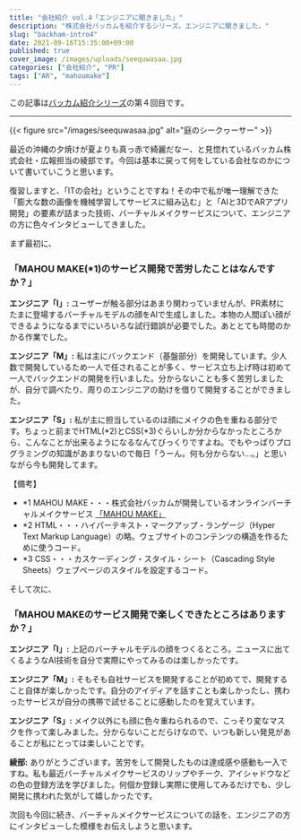```yaml
---
title: "会社紹介 vol.4「エンジニアに聞きました」"
description: "株式会社バッカムを紹介するシリーズ。エンジニアに聞きました。"
slug: "backham-intro4"
date: 2021-09-16T15:35:00+09:00
published: true
cover_image: /images/uploads/seequwasaa.jpg
categories: ["会社紹介", "PR"]
tags: ["AR", "mahoumake"]
---
```


この記事は[バッカム紹介シリーズ](/categories/会社紹介/)の第４回目です。

- - -
{{< figure src="/images/seequwasaa.jpg" alt="庭のシークヮーサー" >}}

最近の沖縄の夕焼けが夏よりも真っ赤で綺麗だなー、と見惚れているバッカム株式会社・広報担当の綾部です。今回は基本に戻って何をしている会社なのかについて書いていこうと思います。

復習しますと、「ITの会社」ということですね！その中で私が唯一理解できた「膨大な数の画像を機械学習してサービスに組み込む」と「AIと3DでARアプリ開発」の要素が詰まった技術、バーチャルメイクサービスについて、エンジニアの方に色々インタビューしてきました。

まず最初に、

### 「MAHOU MAKE(*1)のサービス開発で苦労したことはなんですか？」

**エンジニア「I」:**
ユーザーが触る部分はあまり関わっていませんが、PR素材にたまに登場するバーチャルモデルの顔をAIで生成しました。本物の人間ぽい顔ができるようになるまでにいろいろな試行錯誤が必要でした。あととても時間のかかる作業でした。

**エンジニア「M」:**
 私は主にバックエンド（基盤部分）を開発しています。少人数で開発しているため一人で任されることが多く、サービス立ち上げ時は初めて一人でバックエンドの開発を行いました。分からないことも多く苦労しましたが、自分で調べたり、周りのエンジニアの助けを借りて開発することができました。

**エンジニア「S」:**
 私が主に担当しているのは顔にメイクの色を重ねる部分です。ちょっと前までHTML(*2)とCSS(*3)ぐらいしか分からなかったところから、こんなことが出来るようになるなんてびっくりですよね。でもやっぱりプログラミングの知識があまりないので毎日「うーん。何も分からない…。」と思いながら今も開発してます。

【備考】

- *1 MAHOU MAKE・・・株式会社バッカムが開発しているオンラインバーチャルメイクサービス [「MAHOU MAKE」](https://mahoumake.com/)
- *2 HTML・・・ハイパーテキスト・マークアップ・ランゲージ（Hyper Text Markup Language）の略。ウェブサイトのコンテンツの構造を作るために使うコード。
- *3 CSS・・・カスケーディング・スタイル・シート（Cascading Style Sheets）ウェブページのスタイルを設定するコード。

そして次に、

### 「MAHOU MAKEのサービス開発で楽しくできたところはありますか？」

**エンジニア「I」:**
上記のバーチャルモデルの顔をつくるところ。ニュースに出てくるようなAI技術を自分で実際にやってみるのは楽しかったです。

**エンジニア「M」:**
そもそも自社サービスを開発することが初めてで、開発すること自体が楽しかったです。自分のアイディアを話すことも楽しかったし、携わったサービスが自分の携帯で試せることに感動したのを覚えています。

**エンジニア「S」:**
メイク以外にも顔に色々重ねられるので、こっそり変なマスクを作って楽しみました。分からないことだらけなので、いつも新しい発見があることが私にとっては楽しいことです。

**綾部:**
ありがとうございます。苦労をして開発したものは達成感や感動も一入ですね。私も最近バーチャルメイクサービスのリップやチーク、アイシャドウなどの色の登録方法を学びました。何個か登録し実際に使用してみるだけでも、少し開発に携われた気がして嬉しかったです。

次回も今回に続き、バーチャルメイクサービスについての話を、エンジニアの方にインタビューした模様をお伝えしようと思います。